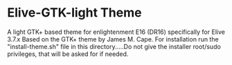 # Elive-GTK-light Theme
A light GTK+ based theme for enlightenment E16 (DR16) specifically for Elive 3.7.x
Based on the GTK+ theme by James M. Cape.
For installation run the "install-theme.sh" file in this directory.....Do not give the installer root/sudo privileges, that will be asked for if needed.
